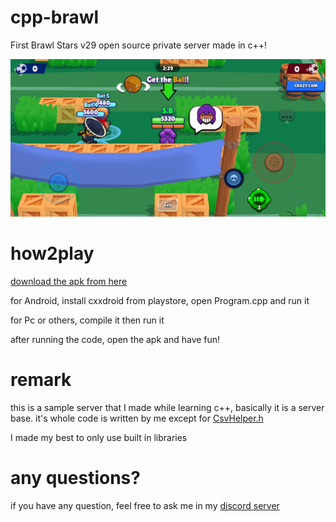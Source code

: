 # cpp-brawl
First Brawl Stars v29 open source private server made in c++! 

![GamePlay](GamePlay/gameplay.jpg)
# how2play
[download the apk from here](https://www.mediafire.com/file/366j54deggto6nj/cpp-brawl.apk/file) 

for Android, install cxxdroid from playstore, open Program.cpp and run it

for Pc or others, compile it then run it

after running the code, open the apk and have fun! 
# remark
this is a sample server that I made while learning c++, basically it is a server base.
it's whole code is written by me except for [CsvHelper.h](https://github.com/ben-strasser/fast-cpp-csv-parser) 

I made my best to only use built in libraries
# any questions? 
if you have any question, feel free to ask me in my [discord server](https://discord.gg/b2ejYcJjqA)
